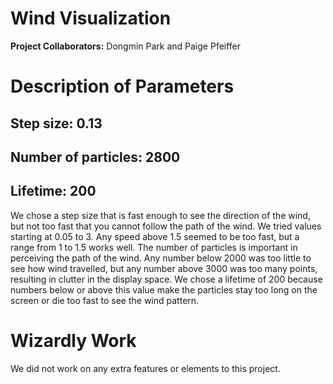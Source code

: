# Wind Visualization
**Project Collaborators:** Dongmin Park and Paige Pfeiffer

# Description of Parameters
## Step size: 0.13
## Number of particles: 2800
## Lifetime: 200

We chose a step size that is fast enough to see the direction of the wind, but not too fast that you cannot follow the path of the wind. We tried values starting at 0.05 to 3. Any speed above 1.5 seemed to be too fast, but a range from 1 to 1.5 works well. The number of particles is important in perceiving the path of the wind. Any number below 2000 was too little to see how wind travelled, but any number above 3000 was too many points, resulting in clutter in the display space. We chose a lifetime of 200 because numbers below or above this value make the particles stay too long on the screen or die too fast to see the wind pattern. 

# Wizardly Work
We did not work on any extra features or elements to this project. 
